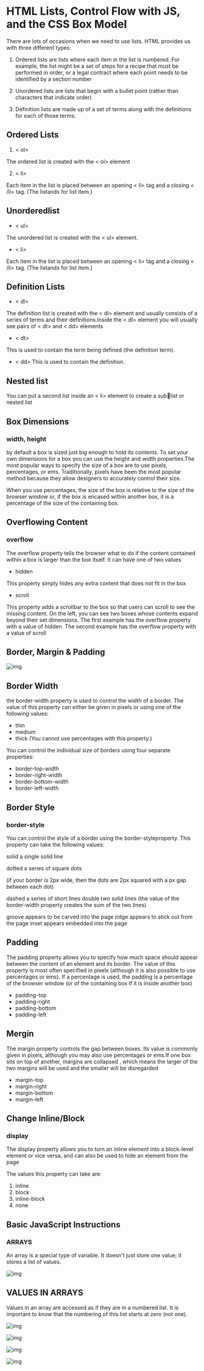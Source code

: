 # HTML Lists, Control Flow with JS, and the CSS Box Model

There are lots of occasions when we need to use lists. HTML provides us with three different types:

1. Ordered lists are lists where each item in the list is numbered. For example, the list might be a set of steps for a recipe that must be performed in order, or a legal contract where each point needs to be identified by a section number

2. Unordered lists are lists that begin with a bullet point (rather than characters that indicate order)

3. Definition lists are made up of a set of terms along with the definitions for each of those terms.

## Ordered Lists

1. < ol>

The ordered list is created with the < ol> element

2. < li>

Each item in the list is placed between an opening < li> tag and a closing < /li> tag. (The listands for list item.)

## Unorderedlist

* < ul>

The unordered list is created with the < ul> element.

* < li>

Each item in the list is placed between an opening < li> tag and a closing < /li> tag. (The listands for list item.)

## Definition Lists
 
 * < dl>

The definition list is created with the < dl> element and usually consists of a series of terms and 
their definitions.Inside the < dl> element you will usually see pairs of < dt> and < dd> elements

* < dt>

This is used to contain the term being defined (the definition term).

* < dd>
This is used to contain the definition.
 

 ## Nested list

 You can put a second list inside an < li> element to create a sublist or nested list

 ## Box Dimensions

### width, height
 
 by default a box is sized just big enough to hold its contents. To set your own dimensions for a 
box you can use the height and width properties.The most popular ways to specify the size of a box are 
to use pixels, percentages, or ems. Traditionally, pixels have been the most popular method 
because they allow designers to accurately control their size.

When you use percentages, the size of the box is relative to the size of the browser window or, if the box is encased within 
another box, it is a percentage of the size of the containing box.


## Overflowing Content

### overflow

The overflow property tells the browser what to do if the content contained within a box is larger 
than the box itself. It can have one of two values

* hidden

This property simply hides any extra content that does not fit in the box

* scroll

This property adds a scrollbar to the box so that users can scroll to see the missing content.
On the left, you can see two boxes whose contents expand beyond their set dimensions. The first example has the overflow
property with a value of hidden. The second example has the overflow property with a value of scroll


## Border, Margin & Padding

![img](sa.png)

## Border Width

the border-width property is used to control the width of a border. The value of this 
property can either be given in pixels or using one of the following values:
 
* thin
* medium
* thick
(You cannot use percentages with this property.)

 You can control the individual size of borders using four separate properties:

* border-top-width
* border-right-width
* border-bottom-width
* border-left-width

## Border Style

### border-style

You can control the style of a border using the border-styleproperty. This property can take the following values:

solid  a single solid line

dotted  a series of square dots

(if your border is 2px wide, then the dots are 2px squared with a 
px gap between each dot)

dashed  a series of short lines double two solid lines (the value of the border-width
property creates the sum of the two lines)

groove appears to be carved into the page ridge appears to stick out from the page
inset appears embedded into the page


## Padding

The padding property allows you to specify how much space should appear between the content of an element and its border. 
The value of this property is most often specified in pixels (although it is also possible to use percentages or ems). If a 
percentage is used, the padding  is a percentage of the browser window (or of the containing box if it is inside another box)

* padding-top
* padding-right
* padding-bottom
* padding-left


## Mergin 

The margin property controls the gap between boxes. Its value is commonly given in pixels, although you may also use 
percentages or ems.If one box sits on top of another, margins are collapsed , which means the larger of the two margins will be used and the smaller will be disregarded

* margin-top
* margin-right
* margin-bottom
* margin-left

## Change Inline/Block

### display

The display property allows you to turn an inline element into a block-level element or vice 
versa, and can also be used to hide an element from the page

The values this property can take are:

1. inline
2. block
3. inline-block
4. none

## Basic JavaScript Instructions

### ARRAYS 

An array is a special type of variable. It doesn't just store one value; it stores a list of values.

![img](ssa.png)


## VALUES IN ARRAYS 

Values in an array are accessed as if they are in a numbered list. It is important to know that the numbering of this list starts at zero (not one). 

![img](picture\ssss.png)


![img](picture\sa1.png)

![img](picture\sa12.png)

![img](picture/s23.png)
